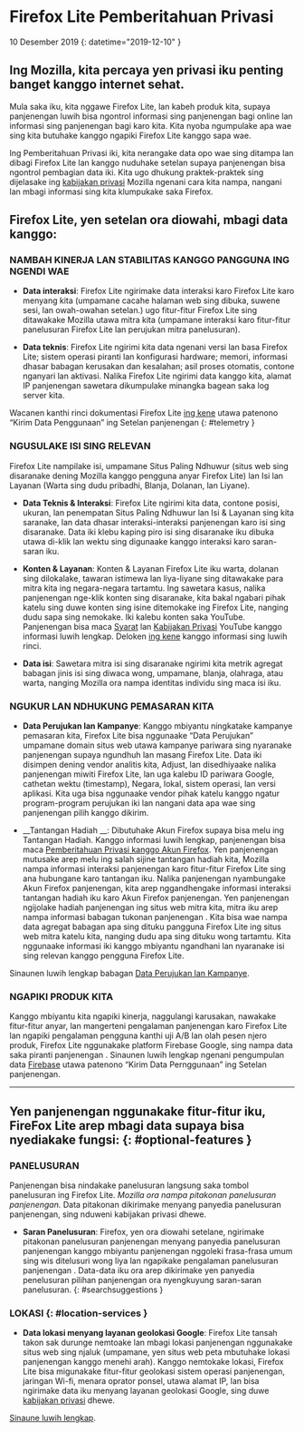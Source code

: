 # <span class="privacy-header-firefox-lite">Firefox Lite</span> <span class="privacy-header-policy">Pemberitahuan Privasi</span>

10 Desember 2019
{: datetime="2019-12-10" }

## Ing Mozilla, kita percaya yen privasi iku penting banget kanggo internet sehat.

Mula saka iku, kita nggawe Firefox Lite, lan kabeh produk kita, supaya panjenengan luwih bisa ngontrol informasi sing panjenengan bagi online lan informasi sing panjenengan bagi karo kita. Kita nyoba ngumpulake apa wae sing kita butuhake kanggo ngapiki Firefox Lite kanggo sapa wae.

Ing Pemberitahuan Privasi iki, kita nerangake data opo wae sing ditampa lan dibagi Firefox Lite lan kanggo nuduhake  setelan supaya panjenengan bisa ngontrol pembagian data iki. Kita ugo dhukung praktek-praktek sing dijelasake ing [kabijakan privasi](https://www.mozilla.org/privacy/) Mozilla ngenani cara kita nampa, nangani lan mbagi informasi sing kita klumpukake saka Firefox.

## Firefox Lite, yen setelan ora diowahi, mbagi data kanggo:

### NAMBAH KINERJA LAN STABILITAS KANGGO PANGGUNA ING NGENDI WAE

* __Data interaksi__: Firefox Lite ngirimake data interaksi karo Firefox Lite karo menyang kita (umpamane cacahe halaman web sing dibuka, suwene sesi, lan owah-owahan setelan.) ugo fitur-fitur Firefox Lite sing ditawakake Mozilla utawa mitra kita (umpamane interaksi karo fitur-fitur panelusuran Firefox Lite lan perujukan mitra panelusuran).

* __Data teknis__: Firefox Lite ngirimi kita data ngenani versi lan basa Firefox Lite; sistem operasi piranti lan konfigurasi hardware; memori, informasi dhasar babagan kerusakan dan kesalahan; asil proses otomatis, contone nganyari lan aktivasi. Nalika Firefox Lite ngirimi data kanggo kita, alamat IP panjenengan sawetara dikumpulake minangka bagean saka log server kita.

Wacanen kanthi rinci dokumentasi Firefox Lite [ing kene](https://support.mozilla.org/kb/send-usage-data-firefox-mobile-devices) utawa patenono “Kirim Data Penggunaan” ing Setelan panjenengan
{: #telemetry }

### NGUSULAKE ISI SING RELEVAN

Firefox Lite nampilake isi, umpamane Situs Paling Ndhuwur (situs web sing disaranake dening Mozilla kanggo pengguna anyar Firefox Lite) lan Isi lan Layanan (Warta sing dudu pribadhi, Blanja, Dolanan, lan Liyane).

* __Data Teknis & Interaksi__: Firefox Lite ngirimi kita data, contone posisi, ukuran, lan penempatan Situs Paling Ndhuwur lan Isi & Layanan sing kita saranake, lan data dhasar interaksi-interaksi panjenengan karo isi sing disaranake. Data iki klebu kaping piro isi sing disaranake iku dibuka utawa di-klik lan wektu sing digunaake kanggo interaksi karo saran-saran iku. 

* __Konten & Layanan__:  Konten & Layanan Firefox Lite iku warta, dolanan sing dilokalake, tawaran istimewa lan liya-liyane sing ditawakake para mitra kita ing negara-negara tartamtu. Ing sawetara kasus, nalika panjenengan nge-klik konten sing disaranake, kita bakal ngabari pihak katelu sing duwe konten sing isine ditemokake ing Firefox Lite, nanging dudu sapa sing nemokake. Iki kalebu konten saka YouTube. Panjenengan bisa maca [Syarat](https://www.youtube.com/t/terms) lan [Kabijakan Privasi](https://policies.google.com/privacy) YouTube kanggo informasi luwih lengkap. Deloken [ing kene](https://support.mozilla.org/kb/firefox-lite-content-and-services) kanggo informasi sing luwih rinci.

* __Data isi__: Sawetara mitra isi sing disaranake ngirimi kita metrik agregat babagan jinis isi sing diwaca wong, umpamane, blanja, olahraga, atau warta, nanging Mozilla ora nampa identitas individu sing maca isi iku.

### NGUKUR LAN NDHUKUNG PEMASARAN KITA

* __Data Perujukan lan Kampanye__: Kanggo mbiyantu ningkatake kampanye pemasaran kita, Firefox Lite bisa nggunaake “Data Perujukan” umpamane domain situs web utawa kampanye pariwara sing nyaranake panjenengan supaya ngundhuh lan masang Firefox Lite. Data iki disimpen dening vendor analitis kita, Adjust, lan disedhiyaake nalika panjenengan miwiti Firefox Lite, lan uga kalebu ID pariwara Google, cathetan wektu (timestamp), Negara, lokal, sistem operasi, lan versi aplikasi. Kita uga bisa nggunaake vendor pihak katelu kanggo ngatur program-program perujukan iki lan nangani data apa wae sing panjenengan pilih kanggo dikirim.

* __Tantangan Hadiah __: Dibutuhake Akun Firefox supaya bisa melu ing Tantangan Hadiah. Kanggo informasi luwih lengkap, panjenengan bisa maca [Pemberitahuan Privasi kanggo Akun Firefox](https://www.mozilla.org/privacy/firefox/#accounts). Yen panjenengan mutusake arep melu ing salah sijine tantangan hadiah kita, Mozilla nampa informasi interaksi panjenengan karo fitur-fitur Firefox Lite sing ana hubungane karo tantangan iku. Nalika panjenengan nyambungake Akun Firefox panjenengan, kita arep nggandhengake informasi interaksi tantangan hadiah iku karo Akun Firefox panjenengan. Yen panjenengan ngijolake hadiah panjenengan ing situs web mitra kita, mitra iku arep nampa informasi babagan tukonan panjenengan . Kita bisa wae nampa data agregat babagan apa sing dituku pangguna Firefox Lite ing situs web mitra katelu kita, nanging dudu apa sing dituku wong tartamtu. Kita nggunaake informasi iki kanggo mbiyantu ngandhani lan nyaranake isi sing relevan kanggo pengguna Firefox Lite. 

Sinaunen luwih lengkap babagan [Data Perujukan lan Kampanye](https://github.com/mozilla-tw/Rocket/wiki/Telemetry#install-campaign-tracking). 

### NGAPIKI PRODUK KITA

Kanggo mbiyantu kita ngapiki kinerja, naggulangi karusakan, nawakake fitur-fitur anyar, lan mangerteni pengalaman panjenengan karo Firefox Lite lan ngapiki pengalaman pengguna kanthi uji A/B lan olah pesen njero produk, Firefox Lite nggunakake platform Firebase Google, sing nampa data saka piranti panjenengan . Sinaunen luwih lengkap ngenani pengumpulan data [Firebase](https://support.google.com/firebase/answer/6318039?hl=en) utawa patenono “Kirim Data Pernggunaan” ing Setelan panjenengan.

---

## Yen panjenengan nggunakake fitur-fitur iku, FireFox Lite arep mbagi data supaya bisa nyediakake fungsi:  {: #optional-features }

### PANELUSURAN

Panjenengan bisa nindakake panelusuran langsung saka tombol panelusuran ing Firefox Lite. _Mozilla ora nampa pitakonan panelusuran panjenengan._ Data pitakonan dikirimake menyang panyedia panelusuran panjenengan, sing nduweni kabijakan privasi dhewe.

* __Saran Panelusuran__: Firefox, yen ora diowahi setelane, ngirimake pitakonan panelusuran panjenengan menyang panyedia panelusuran panjenengan kanggo mbiyantu panjenengan nggoleki frasa-frasa umum sing wis ditelusuri wong liya lan ngapikake pengalaman panelusuran panjenengan . Data-data iku ora arep dikirimake yen panyedia penelusuran pilihan panjenengan ora nyengkuyung saran-saran panelusuran.
{: #searchsuggestions }
    
### LOKASI {: #location-services }

* __Data lokasi menyang layanan geolokasi Google__: Firefox Lite tansah takon sak durunge nemtoake lan mbagi lokasi panjenengan nggunakake situs web sing njaluk (umpamane, yen situs web peta mbutuhake lokasi panjenengan kanggo menehi arah). Kanggo nemtokake lokasi, Firefox Lite bisa migunakake fitur-fitur geolokasi sistem operasi panjenengan, jaringan Wi-fi, menara oprator ponsel, utawa alamat IP, lan bisa ngirimake data iku menyang layanan geolokasi Google, sing duwe [kabijakan privasi](https://www.google.com/privacy/lsf.html) dhewe.

[Sinaune luwih lengkap](https://www.mozilla.org/firefox/geolocation/).

